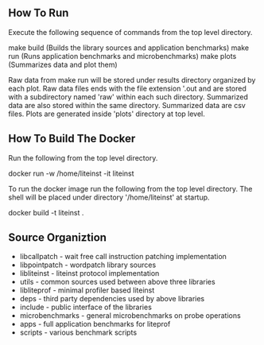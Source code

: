 
How To Run
----------

Execute the following sequence of commands from the top level directory.

  make build  (Builds the library sources and application benchmarks)
  make run    (Runs application benchmarks and microbenchmarks)
  make plots  (Summarizes data and plot them)

Raw data from make run will be stored under results directory organized by
each plot. Raw data files ends with the file extension '.out and are stored
with a subdirectory named 'raw' within each such directory. Summarized data 
are also stored within the same directory. Summarized data are csv files.
Plots are generated inside 'plots' directory at top level.

How To Build The Docker
-----------------------

Run the following from the top level directory.

  docker run -w /home/liteinst -it liteinst

To run the docker image run the following from the top level directory. The 
shell will be placed under directory '/home/liteinst' at startup.

  docker build -t liteinst .

Source Organiztion
------------------

 * libcallpatch  - wait free call instruction patching implementation
 * libpointpatch - wordpatch library sources
 * libliteinst   - liteinst protocol implementation
 * utils         - common sources used between above three libraries
 * libliteprof   - minimal profiler based liteinst
 * deps          - third party dependencies used by above libraries
 * include       - public interface of the libraries
 * microbenchmarks - general microbenchmarks on probe operations
 * apps          - full application benchmarks for liteprof
 * scripts       - various benchmark scripts
